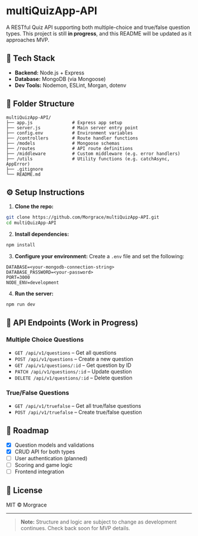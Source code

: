 # multiQuizApp-API

A RESTful Quiz API supporting both multiple-choice and true/false question types. This project is still **in progress**, and this README will be updated as it approaches MVP.

## 🚀 Tech Stack

- **Backend:** Node.js + Express
- **Database:** MongoDB (via Mongoose)
- **Dev Tools:** Nodemon, ESLint, Morgan, dotenv

## 📁 Folder Structure

```
multiQuizApp-API/
├── app.js               # Express app setup
├── server.js            # Main server entry point
├── config.env           # Environment variables
├── /controllers         # Route handler functions
├── /models              # Mongoose schemas
├── /routes              # API route definitions
├── /middleware          # Custom middleware (e.g. error handlers)
├── /utils               # Utility functions (e.g. catchAsync, AppError)
├── .gitignore
└── README.md
```

## ⚙️ Setup Instructions

1. **Clone the repo:**

```bash
git clone https://github.com/Morgrace/multiQuizApp-API.git
cd multiQuizApp-API
```

2. **Install dependencies:**

```bash
npm install
```

3. **Configure your environment:**
   Create a `.env` file and set the following:

```env
DATABASE=<your-mongodb-connection-string>
DATABASE_PASSWORD=<your-password>
PORT=3000
NODE_ENV=development
```

4. **Run the server:**

```bash
npm run dev
```

## 🔗 API Endpoints (Work in Progress)

### Multiple Choice Questions

- `GET /api/v1/questions` – Get all questions
- `POST /api/v1/questions` – Create a new question
- `GET /api/v1/questions/:id` – Get question by ID
- `PATCH /api/v1/questions/:id` – Update question
- `DELETE /api/v1/questions/:id` – Delete question

### True/False Questions

- `GET /api/v1/truefalse` – Get all true/false questions
- `POST /api/v1/truefalse` – Create true/false question

## 📌 Roadmap

- [x] Question models and validations
- [x] CRUD API for both types
- [ ] User authentication (planned)
- [ ] Scoring and game logic
- [ ] Frontend integration

## 🪪 License

MIT © Morgrace

---

> **Note:** Structure and logic are subject to change as development continues. Check back soon for MVP details.
